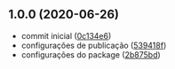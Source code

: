 ## 1.0.0 (2020-06-26)

* commit inicial ([0c134e6](https://github.com/leandrocfe/vue-form-generator-v2/commit/0c134e6))
* configurações de publicação ([539418f](https://github.com/leandrocfe/vue-form-generator-v2/commit/539418f))
* configurações do package ([2b875bd](https://github.com/leandrocfe/vue-form-generator-v2/commit/2b875bd))
